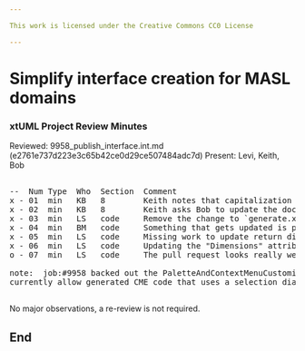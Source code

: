 ```yaml
---

This work is licensed under the Creative Commons CC0 License

---
```


# Simplify interface creation for MASL domains
### xtUML Project Review Minutes

Reviewed:  9958_publish_interface.int.md  (e2761e737d223e3c65b42ce0d29ce507484adc7d)
Present: Levi, Keith, Bob  

<pre>

--  Num Type  Who  Section  Comment
x - 01  min   KB   8        Keith notes that capitalization matters in the documentation for hiding CMEs  
x - 02  min   KB   8        Keith asks Bob to update the documentation for "Sync references" and "Sync with library". Bob will add a note to implementation commments.  
x - 03  min   LS   code     Remove the change to `generate.xml`. The "cvs_java_files" are files that are not to be cleaned (non-generated files).
x - 04  min   BM   code     Something that gets updated is parameter and return type dimensions (call out in note)  
x - 05  min   LS   code     Missing work to update return dimensions in the routine  
x - 06  min   LS   code     Updating the "Dimensions" attribute might not be enough. You may have to invoke the operation "resizeDimensions"  
o - 07  min   LS   code     The pull request looks really weird; there are a lot of extraneous commits. Bob is going to try to rebase with master to see what happens  

note:  job:#9958 backed out the PaletteAndContextMenuCustomization.{md | html} change because the we do not 
currently allow generated CME code that uses a selection dialog to be filtered, so this can not be filtered 

</pre>
   
No major observations, a re-review is not required.


End
---
